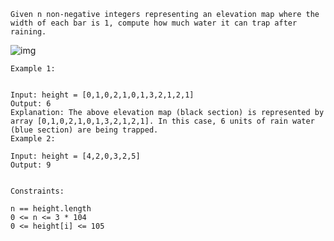 ```
Given n non-negative integers representing an elevation map where the width of each bar is 1, compute how much water it can trap after raining.
```

 <img
 src="https://assets.leetcode.com/uploads/2018/10/22/rainwatertrap.png"
 alt="img"
 />

```
Example 1:


Input: height = [0,1,0,2,1,0,1,3,2,1,2,1]
Output: 6
Explanation: The above elevation map (black section) is represented by array [0,1,0,2,1,0,1,3,2,1,2,1]. In this case, 6 units of rain water (blue section) are being trapped.
Example 2:

Input: height = [4,2,0,3,2,5]
Output: 9
 

Constraints:

n == height.length
0 <= n <= 3 * 104
0 <= height[i] <= 105
```